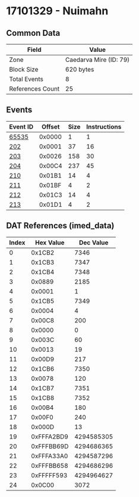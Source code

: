 # 17101329 - Nuimahn

## Common Data

| Field            | Value                  |
|------------------|------------------------|
| Zone             | Caedarva Mire (ID: 79) |
| Block Size       | 620 bytes              |
| Total Events     | 8                      |
| References Count | 25                     |

## Events

| Event ID            | Offset   |   Size |   Instructions |
|---------------------|----------|--------|----------------|
| [65535](./65535.md) | 0x0000   |      1 |              1 |
| [202](./202.md)     | 0x0001   |     37 |             16 |
| [203](./203.md)     | 0x0026   |    158 |             30 |
| [204](./204.md)     | 0x00C4   |    237 |             45 |
| [210](./210.md)     | 0x01B1   |     14 |              4 |
| [211](./211.md)     | 0x01BF   |      4 |              2 |
| [212](./212.md)     | 0x01C3   |     14 |              4 |
| [213](./213.md)     | 0x01D1   |      4 |              2 |

## DAT References (imed_data)

|   Index | Hex Value   |   Dec Value |
|---------|-------------|-------------|
|       0 | 0x1CB2      |        7346 |
|       1 | 0x1CB3      |        7347 |
|       2 | 0x1CB4      |        7348 |
|       3 | 0x0889      |        2185 |
|       4 | 0x0001      |           1 |
|       5 | 0x1CB5      |        7349 |
|       6 | 0x0004      |           4 |
|       7 | 0x00C8      |         200 |
|       8 | 0x0000      |           0 |
|       9 | 0x003C      |          60 |
|      10 | 0x0013      |          19 |
|      11 | 0x00D9      |         217 |
|      12 | 0x1CB6      |        7350 |
|      13 | 0x0078      |         120 |
|      14 | 0x1CB7      |        7351 |
|      15 | 0x1CB8      |        7352 |
|      16 | 0x00B4      |         180 |
|      17 | 0x00F0      |         240 |
|      18 | 0x000D      |          13 |
|      19 | 0xFFFA2BD9  |  4294585305 |
|      20 | 0xFFFBB69D  |  4294686365 |
|      21 | 0xFFFA33A0  |  4294587296 |
|      22 | 0xFFFBB658  |  4294686296 |
|      23 | 0xFFFFF593  |  4294964627 |
|      24 | 0x0C00      |        3072 |
